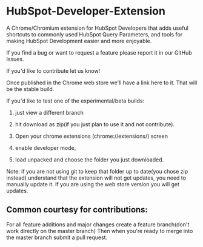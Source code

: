 # HubSpot-Developer-Extension
A Chrome/Chromium extension for HubSpot Developers that adds useful shortcuts to commonly used HubSpot Query Parameters, and tools for making HubSpot Development easier and more enjoyable.

If you find a bug or want to request a feature please report it in our GitHub Issues.

If you'd like to contribute let us know!

Once published in the Chrome web store we'll have a link here to it. That will be the stable build.

If you'd like to test one of the experimental/beta builds:

1. just view a different branch
2. hit download as zip(if you just plan to use it and not contribute).

3. Open your chrome extensions (chrome://extensions/) screen
4. enable developer mode,
5. load unpacked and choose the folder you just downloaded.


Note: if you are not using git to keep that folder up to date(you chose zip instead) understand that the extension will not get updates, you need to manually update it. If you are using the web store version you will get updates.

## Common courtesy for contributions:

For all feature additions and major changes create a feature branch(don't work directly on the master branch)
Then when you're ready to merge into the master branch submit a pull request.
